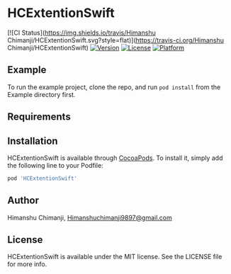 # HCExtentionSwift

[![CI Status](https://img.shields.io/travis/Himanshu Chimanji/HCExtentionSwift.svg?style=flat)](https://travis-ci.org/Himanshu Chimanji/HCExtentionSwift)
[![Version](https://img.shields.io/cocoapods/v/HCExtentionSwift.svg?style=flat)](https://cocoapods.org/pods/HCExtentionSwift)
[![License](https://img.shields.io/cocoapods/l/HCExtentionSwift.svg?style=flat)](https://cocoapods.org/pods/HCExtentionSwift)
[![Platform](https://img.shields.io/cocoapods/p/HCExtentionSwift.svg?style=flat)](https://cocoapods.org/pods/HCExtentionSwift)

## Example

To run the example project, clone the repo, and run `pod install` from the Example directory first.

## Requirements

## Installation

HCExtentionSwift is available through [CocoaPods](https://cocoapods.org). To install
it, simply add the following line to your Podfile:

```ruby
pod 'HCExtentionSwift'
```

## Author

Himanshu Chimanji, Himanshuchimanji9897@gmail.com

## License

HCExtentionSwift is available under the MIT license. See the LICENSE file for more info.
